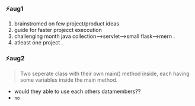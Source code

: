 ### ⚡aug1
1. brainstromed on few project/product ideas
2. guide for faster projecct execcution
3. challenging month java collection-->servlet-->small flask-->mern .
4. atleast one project .

### ⚡aug2
>Two seperate class with their own main() method inside, each having some variables inside the main method.
- would they able to use each others datamembers?? 
- `no`